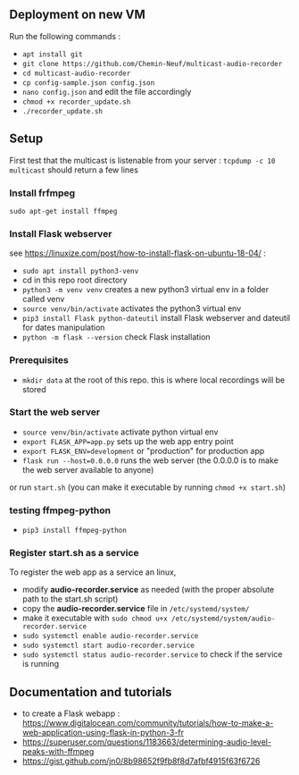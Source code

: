 
## Deployment on new VM

Run the following commands :
* `apt install git`
* `git clone https://github.com/Chemin-Neuf/multicast-audio-recorder`
* `cd multicast-audio-recorder`
* `cp config-sample.json config.json`
* `nano config.json` and edit the file accordingly
* `chmod +x recorder_update.sh`
* `./recorder_update.sh`


## Setup

First test that the multicast is listenable from your server : `tcpdump -c 10 multicast` should return a few lines

### Install frfmpeg

`sudo apt-get install ffmpeg`

### Install Flask webserver

see https://linuxize.com/post/how-to-install-flask-on-ubuntu-18-04/ :
- `sudo apt install python3-venv`
- cd in this repo root directory
- `python3 -m venv venv` creates a new python3 virtual env in a folder called venv
- `source venv/bin/activate` activates the python3 virtual env
- `pip3 install Flask python-dateutil` install Flask webserver and dateutil for dates manipulation
- `python -m flask --version` check Flask installation

### Prerequisites

- `mkdir data` at the root of this repo. this is where local recordings will be stored

### Start the web server

- `source venv/bin/activate` activate python virtual env
- `export FLASK_APP=app.py` sets up the web app entry point
- `export FLASK_ENV=development` or "production" for production app
- `flask run --host=0.0.0.0` runs the web server (the 0.0.0.0 is to make the web server available to anyone)

or run `start.sh` (you can make it executable by running `chmod +x start.sh`)

### testing ffmpeg-python

- `pip3 install ffmpeg-python`


### Register start.sh as a service

To register the web app as a service an linux, 
- modify **audio-recorder.service** as needed (with the proper absolute path to the start.sh script)
- copy the **audio-recorder.service** file in `/etc/systemd/system/`
- make it executable with `sudo chmod u+x /etc/systemd/system/audio-recorder.service`
- `sudo systemctl enable audio-recorder.service`
- `sudo systemctl start audio-recorder.service`
- `sudo systemctl status audio-recorder.service` to check if the service is running

## Documentation and tutorials

- to create a Flask webapp : https://www.digitalocean.com/community/tutorials/how-to-make-a-web-application-using-flask-in-python-3-fr
- https://superuser.com/questions/1183663/determining-audio-level-peaks-with-ffmpeg
- https://gist.github.com/jn0/8b98652f9fb8f8d7afbf4915f63f6726